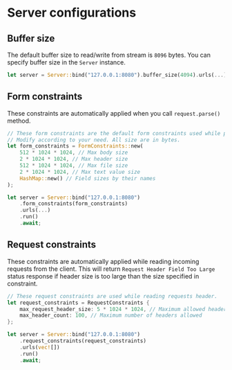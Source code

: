 # Server configurations

## Buffer size

The default buffer size to read/write from stream is `8096` bytes. You can specify buffer size in the `Server` instance.

```rust
let server = Server::bind("127.0.0.1:8080").buffer_size(4094).urls(...).run().await;
```

## Form constraints

These constraints are automatically applied when you call `request.parse()` method.

```rust
// These form constraints are the default form constraints used while parsing form body.
// Modify according to your need. All size are in bytes.
let form_constraints = FormConstraints::new(
    512 * 1024 * 1024, // Max body size
    2 * 1024 * 1024, // Max header size 
    512 * 1024 * 1024, // Max file size
    2 * 1024 * 1024, // Max text value size
    HashMap::new() // Field sizes by their names
);

let server = Server::bind("127.0.0.1:8080")
    .form_constraints(form_constraints)
    .urls(...)
    .run()
    .await;
```

## Request constraints

These constraints are automatically applied while reading incoming requests from the client.
This will return `Request Header Field Too Large` status response if header size is too large than the size specified in constraint.

```rust
// These request constraints are used while reading requests header.
let request_constraints = RequestConstraints {
    max_request_header_size: 5 * 1024 * 1024, // Maximum allowed header size in bytes
    max_header_count: 100, // Maximum number of headers allowed
};

let server = Server::bind("127.0.0.1:8080")
    .request_constraints(request_constraints)
    .urls(vec![])
    .run()
    .await;
```

